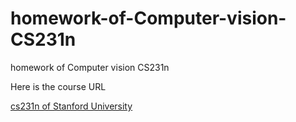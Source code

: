 # homework-of-Computer-vision-CS231n
homework of Computer vision CS231n

Here is the course URL

[cs231n of Stanford University](https://www.youtube.com/watch?v=vT1JzLTH4G4&list=PLC1qU-LWwrF64f4QKQT-Vg5Wr4qEE1Zxk&index=1)
